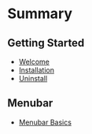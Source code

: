 # Summary

## Getting Started

* [Welcome](welcome.md)
* [Installation](README.md)
* [Uninstall](removing-commandpost.md)

## Menubar

* [Menubar Basics](methods.md)

